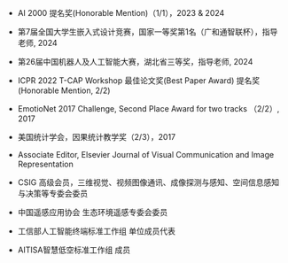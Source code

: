 - AI 2000 提名奖(Honorable Mention)（1/1），2023 & 2024

- 第7届全国大学生嵌入式设计竞赛，国家一等奖第1名（广和通智联杯），指导老师, 2024

- 第26届中国机器人及人工智能大赛，湖北省三等奖，指导老师, 2024

- ICPR 2022 T-CAP Workshop 最佳论文奖(Best Paper Award) 提名奖(Honorable Mention, 2/2)

- EmotioNet 2017 Challenge, Second Place Award for two tracks （2/2）, 2017

- 美国统计学会，因果统计教学奖（2/3），2017

- Associate Editor, Elsevier Journal of Visual Communication and Image Representation

-  CSIG 高级会员，三维视觉、视频图像通讯、成像探测与感知、空间信息感知与决策等专委会委员

-  中国遥感应用协会 生态环境遥感专委会委员

-  工信部人工智能终端标准工作组 单位成员代表

-  AITISA智慧低空标准工作组 成员
